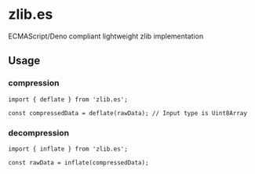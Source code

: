 # zlib.es

ECMAScript/Deno compliant lightweight zlib implementation

## Usage

### compression

```
import { deflate } from 'zlib.es';

const compressedData = deflate(rawData); // Input type is Uint8Array
```

### decompression

```
import { inflate } from 'zlib.es';

const rawData = inflate(compressedData);
```
